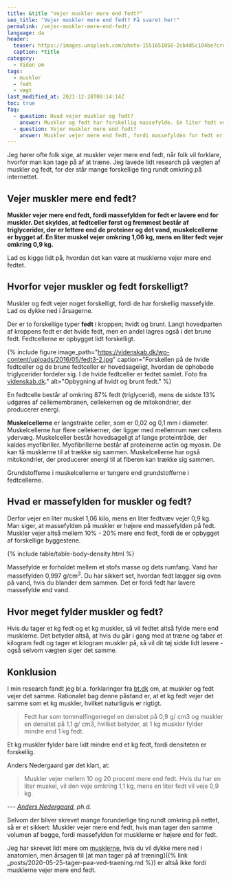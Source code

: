 ```yaml
---
title: &title "Vejer muskler mere end fedt?"
seo_title: "Vejer muskler mere end fedt? Få svaret her!"
permalink: /vejer-muskler-mere-end-fedt/
language: da
header:
  teaser: https://images.unsplash.com/photo-1551651056-2cb4d5c104be?crop=entropy&cs=tinysrgb&fm=jpg&ixlib=rb-1.2.1&raw_url=true&ixid=MnwxMjA3fDB8MHxwaG90by1wYWdlfHx8fGVufDB8fHx8&auto=format&fit=crop&h=300&w=400&q=10
  caption: *title
category:
  - Viden om
tags:
  - muskler
  - fedt
  - vægt
last_modified_at: 2021-12-28T08:14:14Z
toc: true
faq:
  - question: Hvad vejer muskler og fedt?
    answer: Muskler og fedt har forskellig massefylde. En liter fedt vejer omkring 0,9 kg, mens en liter muskel vejer omkring 1,06 kg.
  - question: Vejer muskler mere end fedt?
    answer: Muskler vejer mere end fedt, fordi massefylden for fedt er lavere end for muskler. Det skyldes, at fedtceller først og fremmest består af triglycerider, der er lettere end de proteiner og det vand, muskelcellerne er bygget af. En liter muskel vejer omkring 1,06 kg, mens en liter fedt vejer omkring 0,9 kg.
---
```


Jeg hører ofte folk sige, at muskler vejer mere end fedt, når folk vil forklare, hvorfor man kan tage på af at træne. Jeg lavede lidt research på vægten af muskler og fedt, for der står mange forskellige ting rundt omkring på internettet.

## Vejer muskler mere end fedt?

**Muskler vejer mere end fedt, fordi massefylden for fedt er lavere end for muskler. Det skyldes, at fedtceller først og fremmest består af triglycerider, der er lettere end de proteiner og det vand, muskelcellerne er bygget af. En liter muskel vejer omkring 1,06 kg, mens en liter fedt vejer omkring 0,9 kg.**

Lad os kigge lidt på, hvordan det kan være at musklerne vejer mere end fedtet.

## Hvorfor vejer muskler og fedt forskelligt?

Muskler og fedt vejer noget forskelligt, fordi de har forskellig massefylde. Lad os dykke ned i årsagerne.

Der er to forskellige typer **fedt** i kroppen; hvidt og brunt. Langt hovedparten af kroppens fedt er det hvide fedt, men en andel lagres også i det brune fedt. Fedtcellerne er opbygget lidt forskelligt.

{% include figure image_path="https://videnskab.dk/wp-content/uploads/2016/05/fedt3-2.jpg" caption="Forskellen på de hvide fedtceller og de brune fedtceller er hovedsageligt, hvordan de ophobede triglycerider fordeler sig. I de hvide fedtceller er fedtet samlet. Foto fra [videnskab.dk](https://videnskab.dk/krop-sundhed/hvidt-og-brunt-fedt-er-ikke-et-fedt/)." alt="Opbygning af hvidt og brunt fedt." %}

En fedtcelle består af omkring 87% fedt (triglycerid), mens de sidste 13% udgøres af cellemembranen, cellekernen og de mitokondrier, der producerer energi.

**Muskelcellerne** er langstrakte celler, som er 0,02 og 0,1 mm i diameter. Muskelcellerne har flere cellekerner, der ligger med mellemrum nær cellens ydervæg. Muskelceller består hovedsageligt af lange proteintråde, der kaldes myofibriller. Myofibrillerne består af proteinerne actin og myosin. De kan få musklerne til at trække sig sammen. Muskelcellerne har også mitokondrier, der producerer energi til at fiberen kan trække sig sammen.

Grundstofferne i muskelcellerne er tungere end grundstofferne i fedtcellerne.

## Hvad er massefylden for muskler og fedt?

Derfor vejer en liter muskel 1,06 kilo, mens en liter fedtvæv vejer 0,9 kg. Man siger, at massefylden på muskler er højere end massefylden på fedt. Muskler vejer altså mellem 10% - 20% mere end fedt, fordi de er opbygget af forskellige byggestene.

{% include table/table-body-density.html %}

Massefylde er forholdet mellem et stofs masse og dets rumfang. Vand har massefylden 0,997 g/cm<sup>3</sup>. Du har sikkert set, hvordan fedt lægger sig oven på vand, hvis du blander dem sammen. Det er fordi fedt har lavere massefylde end vand.

## Hvor meget fylder muskler og fedt?

Hvis du tager et kg fedt og et kg muskler, så vil fedtet altså fylde mere end musklerne. Det betyder altså, at hvis du går i gang med at træne og taber et kilogram fedt og tager et kilogram muskler på, så vil dit tøj sidde lidt løsere - også selvom vægten siger det samme.

## Konklusion

I min research fandt jeg bl.a. forklaringer fra [bt.dk](https://www.bt.dk/motion/andre-haardnakkede-myter) om, at muskler og fedt vejer det samme. Rationalet bag denne påstand er, at et kg fedt vejer det samme som et kg muskler, hvilket naturligvis er rigtigt.

> Fedt har som tommelfingerregel en densitet på 0,9 g/ cm3 og muskler en densitet på 1,1 g/ cm3, hvilket betyder, at 1 kg muskler fylder mindre end 1 kg fedt.

Et kg muskler fylder bare lidt mindre end et kg fedt, fordi densiteten er forskellig. 

Anders Nedergaard gør det klart, at:

> Muskler vejer mellem 10 og 20 procent mere end fedt. Hvis du har en liter muskel, vil den veje omkring 1,1 kg, mens en liter fedt vil veje 0,9 kg.

--- <cite>[Anders Nedergaard](https://www.alt.dk/sundhed/hvor-meget-mere-vejer-muskler-end-fedt), ph.d.</cite>

Selvom der bliver skrevet mange forunderlige ting rundt omkring på nettet, så er et sikkert: Muskler vejer mere end fedt, hvis man tager den samme volumen af begge, fordi massefylden for musklerne er højere end for fedt.

Jeg har skrevet lidt mere om [musklerne](/muskler/), hvis du vil dykke mere ned i anatomien, men årsagen til [at man tager på af træning]({% link _posts/2020-05-25-tager-paa-ved-traening.md %}) er altså ikke fordi musklerne vejer mere end fedt.
